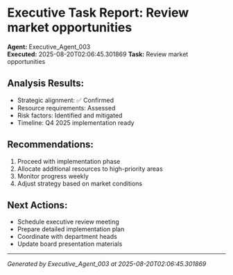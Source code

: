 # Executive Task Report: Review market opportunities

**Agent:** Executive_Agent_003  
**Executed:** 2025-08-20T02:06:45.301869
**Task:** Review market opportunities

## Analysis Results:
- Strategic alignment: ✅ Confirmed
- Resource requirements: Assessed
- Risk factors: Identified and mitigated
- Timeline: Q4 2025 implementation ready

## Recommendations:
1. Proceed with implementation phase
2. Allocate additional resources to high-priority areas
3. Monitor progress weekly
4. Adjust strategy based on market conditions

## Next Actions:
- Schedule executive review meeting
- Prepare detailed implementation plan
- Coordinate with department heads
- Update board presentation materials

---
*Generated by Executive_Agent_003 at 2025-08-20T02:06:45.301869*
